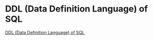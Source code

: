 # DDL (Data Definition Language) of SQL
[DDL (Data Definition Language) of SQL](https://aiwithcloud.com/2022/09/15/ddl_data_definition_language_of_sql/)